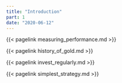 ```yaml
---
title: "Introduction"
part: 1
date: "2020-06-12"
---
```


{{< pagelink measuring_performance.md >}}

{{< pagelink history_of_gold.md >}}

{{< pagelink invest_regularly.md >}}

{{< pagelink simplest_strategy.md >}}
